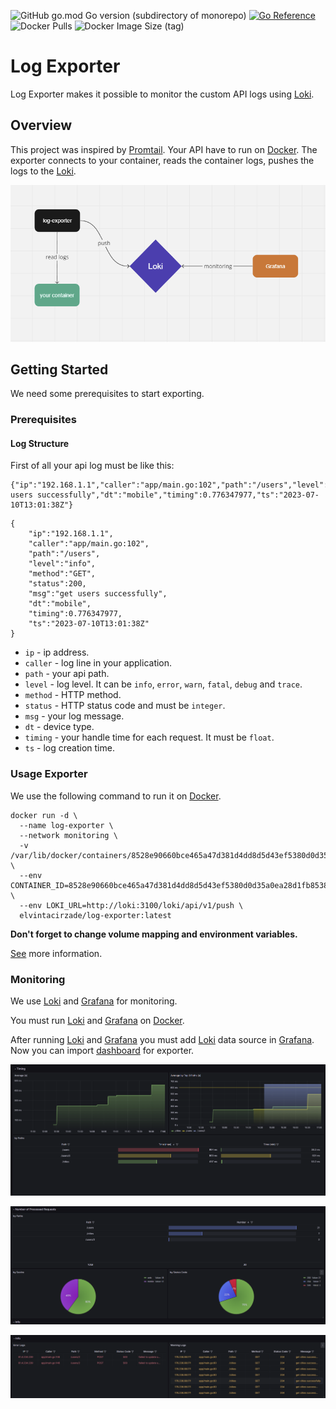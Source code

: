 ![GitHub go.mod Go version (subdirectory of monorepo)](https://img.shields.io/github/go-mod/go-version/elvin-tacirzade/log-exporter?logo=go)
[![Go Reference](https://pkg.go.dev/badge/github.com/elvin-tacirzade/log-exporter.svg)](https://pkg.go.dev/github.com/elvin-tacirzade/log-exporter)
![Docker Pulls](https://img.shields.io/docker/pulls/elvintacirzade/log-exporter?logo=docker&logoColor=white)
![Docker Image Size (tag)](https://img.shields.io/docker/image-size/elvintacirzade/log-exporter/latest?logo=docker&logoColor=white)

# Log Exporter

Log Exporter makes it possible to monitor the custom API logs using [Loki](https://grafana.com/oss/loki/).

## Overview

This project was inspired by [Promtail](https://grafana.com/docs/loki/latest/clients/promtail/). Your API have to run on [Docker](https://www.docker.com/). The exporter connects to your container, reads the container logs, pushes the logs to the [Loki](https://grafana.com/oss/loki/).

![Project schema](https://github.com/elvin-tacirzade/log-exporter/blob/main/grafana/photos/schema.png?raw=true)

## Getting Started

We need some prerequisites to start exporting.

### Prerequisites

#### Log Structure
First of all your api log must be like this:

```
{"ip":"192.168.1.1","caller":"app/main.go:102","path":"/users","level":"info","method":"GET","status":200,"msg":"get users successfully","dt":"mobile","timing":0.776347977,"ts":"2023-07-10T13:01:38Z"}
```

```
{
    "ip":"192.168.1.1",
    "caller":"app/main.go:102",
    "path":"/users",
    "level":"info",
    "method":"GET",
    "status":200,
    "msg":"get users successfully",
    "dt":"mobile",
    "timing":0.776347977,
    "ts":"2023-07-10T13:01:38Z"
}
```

* `ip` - ip address.
* `caller` - log line in your application.
* `path` - your api path.
* `level` - log level. It can be `info`, `error`, `warn`, `fatal`, `debug` and `trace`.
* `method` - HTTP method.
* `status` - HTTP status code and must be `integer`.
* `msg` - your log message.
* `dt` - device type.
* `timing` - your handle time for each request. It must be `float`.
* `ts` - log creation time.

### Usage Exporter

We use the following command to run it on [Docker](https://www.docker.com/).

```
docker run -d \
  --name log-exporter \
  --network monitoring \
  -v /var/lib/docker/containers/8528e90660bce465a47d381d4dd8d5d43ef5380d0d35a0ea28d1fb85382561a3:/logs \
  --env CONTAINER_ID=8528e90660bce465a47d381d4dd8d5d43ef5380d0d35a0ea28d1fb85382561a3 \
  --env LOKI_URL=http://loki:3100/loki/api/v1/push \
  elvintacirzade/log-exporter:latest
```

**Don't forget to change volume mapping and environment variables.**

[See](https://hub.docker.com/r/elvintacirzade/log-exporter) more information.

### Monitoring

We use [Loki](https://grafana.com/oss/loki/) and [Grafana](https://grafana.com/) for monitoring.

You must run [Loki](https://grafana.com/oss/loki/) and [Grafana](https://grafana.com/) on [Docker](https://www.docker.com/).


After running [Loki](https://grafana.com/oss/loki/) and [Grafana](https://grafana.com/) you must add [Loki](https://grafana.com/oss/loki/) data source in [Grafana](https://grafana.com/). Now you can import [dashboard](https://grafana.com/grafana/dashboards/19222-custom-logs/) for exporter.

![Grafana Dashboard](https://github.com/elvin-tacirzade/log-exporter/blob/main/grafana/photos/dashboard_1.png?raw=true)

![Grafana Dashboard](https://github.com/elvin-tacirzade/log-exporter/blob/main/grafana/photos/dashboard_2.png?raw=true)

![Grafana Dashboard](https://github.com/elvin-tacirzade/log-exporter/blob/main/grafana/photos/dashboard_3.png?raw=true)

